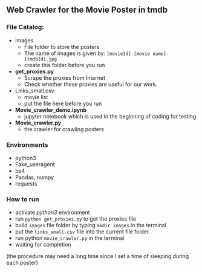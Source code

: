 ## Web Crawler for the Movie Poster in tmdb
### File Catalog: 

- images
    - File folder to store the posters
    - The name of images is given by: `[movieId]-[movie name]-[tmdbId].jpg`
    - create this folder before you run
- **get_proxies.py**
    - Scrape the proxies from Internet
    - Check whether these proxies are useful for our work.
- Links_small.csv
    - movie list
    - put the file here before you run
- **Movie_crawler_demo.ipynb**
    - jupyter notebook which is used in the beginning of coding for testing
- **Movie_crawler.py**
    - the crawler for crawling posters

### Environments

- python3
- Fake_useragent
- bs4 
- Pandas, numpy
- requests 

### How to run

- activate *python3* environment
- run `python get_proxies.py` to get the proxies file
- build `images` file folder by typing `mkdir images` in the terminal
- put the `links_small.csv` file into the current file folder
- run python `movie_crawler.py` in the terminal 
- waiting for completion 

(the procedure may need a long time since I set a time of sleeping during each poster)